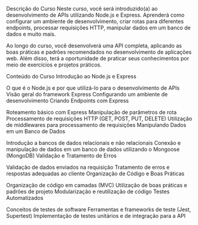 Descrição do Curso
Neste curso, você será introduzido(a) ao desenvolvimento de APIs utilizando Node.js e Express. Aprenderá como configurar um ambiente de desenvolvimento, criar rotas para diferentes endpoints, processar requisições HTTP, manipular dados em um banco de dados e muito mais.

Ao longo do curso, você desenvolverá uma API completa, aplicando as boas práticas e padrões recomendados no desenvolvimento de aplicações web. Além disso, terá a oportunidade de praticar seus conhecimentos por meio de exercícios e projetos práticos.

Conteúdo do Curso
Introdução ao Node.js e Express

O que é o Node.js e por que utilizá-lo para o desenvolvimento de APIs
Visão geral do framework Express
Configurando um ambiente de desenvolvimento
Criando Endpoints com Express

Roteamento básico com Express
Manipulação de parâmetros de rota
Processamento de requisições HTTP (GET, POST, PUT, DELETE)
Utilização de middlewares para processamento de requisições
Manipulando Dados em um Banco de Dados

Introdução a bancos de dados relacionais e não relacionais
Conexão e manipulação de dados em um banco de dados utilizando o Mongoose (MongoDB)
Validação e Tratamento de Erros

Validação de dados enviados na requisição
Tratamento de erros e respostas adequadas ao cliente
Organização de Código e Boas Práticas

Organização de código em camadas (MVC)
Utilização de boas práticas e padrões de projeto
Modularização e reutilização de código
Testes Automatizados

Conceitos de testes de software
Ferramentas e frameworks de teste (Jest, Supertest)
Implementação de testes unitários e de integração para a API